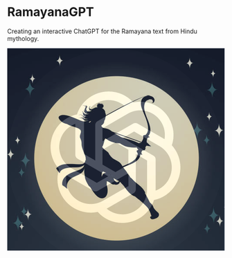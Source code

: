 # RamayanaGPT
Creating an interactive ChatGPT for the Ramayana text from Hindu mythology.

![Logo](https://github.com/abhiamishra/RamayanaGPT/blob/main/image.png)
